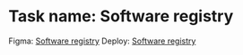 # Task name: Software registry

Figma: [Software registry](https://www.figma.com/file/Dn7dU3i3WXnVCDx3QXrvsu/%D0%A2%D0%B5%D1%81%D1%82%D0%BE%D0%B2%D0%BE%D0%B5-%D0%B7%D0%B0%D0%B4%D0%B0%D0%BD%D0%B8%D0%B5-%D0%90%D0%98%D0%A1-%C2%AB%D0%A0%D0%B5%D0%B5%D1%81%D1%82%D1%80%D1%8B%C2%BB---%D0%97%D0%B0%D1%85%D0%B0%D1%80-%D0%9F%D0%B0%D0%BB%D0%B0%D0%B7%D0%BD%D0%B8%D0%BA?node-id=12%3A19)
Deploy: [Software registry](https://BertFrontEnd.github.io/software-registry/index.html)
